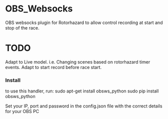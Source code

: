 # OBS_Websocks
 OBS websocks plugin for Rotorhazard to allow control recording at start and stop of the race.

# TODO
  Adapt to Live model. i.e. Changing scenes based on rotorhazard timer events.
  Adapt to start record before race start.

 ### Install

 to use this handler, run:
    sudo apt-get install obsws_python
    sudo pip install obsws_python

Set your IP, port and password in the config.json file with the correct details for your OBS PC
